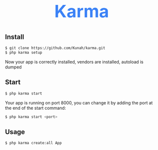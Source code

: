 <h1 style="color: #3b82f6; font-size: 400%" align="center">Karma</h1>

## Install
```bash
$ git clone https://github.com/Kunah/karma.git
$ php karma setup
```
Now your app is correctly installed, vendors are installed, autoload is dumped

## Start
```bash
$ php karma start
```
Your app is running on port 8000, you can change it by adding the port at the end of the start command: 
```bash
$ php karma start <port>
```

## Usage
```bash
$ php karma create:all App
```